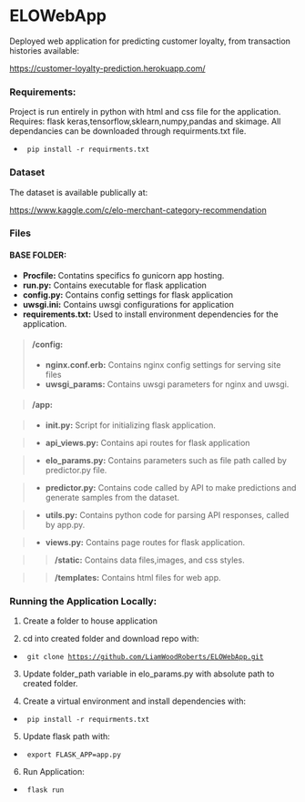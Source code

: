 # ELOWebApp
Deployed web application for predicting customer loyalty, from transaction histories available:

https://customer-loyalty-prediction.herokuapp.com/

### Requirements:

Project is run entirely in python with html and css file for the application. Requires: flask keras,tensorflow,sklearn,numpy,pandas and skimage. All dependancies can be downloaded through requirments.txt file.

- <code> pip install -r requirments.txt </code>

### Dataset

The dataset is available publically at:

https://www.kaggle.com/c/elo-merchant-category-recommendation

### Files

#### BASE FOLDER:

- **Procfile:** Contatins specifics fo gunicorn app hosting.
- **run.py:** Contains executable for flask application
- **config.py:** Contains config settings for flask application
- **uwsgi.ini:** Contains uwsgi configurations for application
- **requirements.txt:** Used to install environment dependencies for the application.

> #### /config:
> - **nginx.conf.erb:** Contains nginx config settings for serving site files
> - **uwsgi_params:** Contains uwsgi parameters for nginx and uwsgi.

> #### /app:

> - **__init__.py:** Script for initializing flask application.

> - **api_views.py:** Contains api routes for flask application

> - **elo_params.py:** Contains parameters such as file path called by predictor.py file.

> - **predictor.py:** Contains code called by API to make predictions and generate samples from the dataset.

> - **utils.py:** Contains python code for parsing API responses, called by app.py.

> - **views.py:** Contains page routes for flask application.

>> **/static:** Contains data files,images, and css styles.

>> **/templates:** Contains html files for web app.

### Running the Application Locally:

1. Create a folder to house application

2. cd into created folder and download repo with:

- <code> git clone https://github.com/LiamWoodRoberts/ELOWebApp.git </code>

3. Update folder_path variable in elo_params.py with absolute path to created folder.

4. Create a virtual environment and install dependencies with:

- <code> pip install -r requirments.txt </code>

5. Update flask path with:

- <code> export FLASK_APP=app.py </code>

6. Run Application:

- <code> flask run </code>